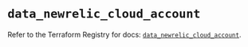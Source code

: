 # `data_newrelic_cloud_account`

Refer to the Terraform Registry for docs: [`data_newrelic_cloud_account`](https://registry.terraform.io/providers/newrelic/newrelic/3.56.0/docs/data-sources/cloud_account).
